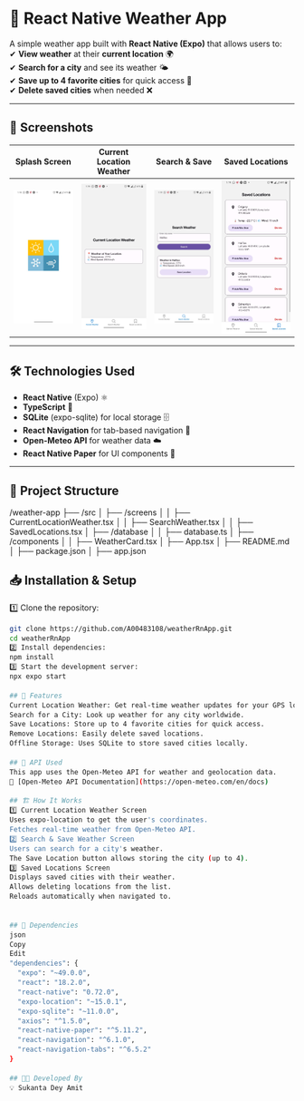 # 📌 React Native Weather App  

A simple weather app built with **React Native (Expo)** that allows users to:  
✔ **View weather** at their **current location** 🌍  
✔ **Search for a city** and see its weather 🌤  
✔ **Save up to 4 favorite cities** for quick access 📍  
✔ **Delete saved cities** when needed ❌  

---

## 📸 Screenshots  
| Splash Screen | Current Location Weather | Search & Save | Saved Locations |
|-----------------|-----------------|-----------------|-----------------|
![Current Weather](assets/Screenshot0.jpeg) | ![Current Weather](assets/Screenshot1.jpeg) | ![Search Weather](assets/Screenshot2.jpeg) | ![Saved Locations](assets/Screenshot3.jpeg) |

---

## 🛠️ Technologies Used  
- **React Native** (Expo) ⚛️  
- **TypeScript** 🔹  
- **SQLite** (expo-sqlite) for local storage 🗄️  
- **React Navigation** for tab-based navigation 🔄  
- **Open-Meteo API** for weather data ☁️  
- **React Native Paper** for UI components 🎨  

---

## 📂 Project Structure  
/weather-app
├── /src
│   ├── /screens
│   │   ├── CurrentLocationWeather.tsx
│   │   ├── SearchWeather.tsx
│   │   ├── SavedLocations.tsx
│   ├── /database
│   │   ├── database.ts
│   ├── /components
│   │   ├── WeatherCard.tsx
│   ├── App.tsx
│   ├── README.md
│   ├── package.json
│   ├── app.json


## 📥 Installation & Setup  
1️⃣ Clone the repository:  
```sh
git clone https://github.com/A00483108/weatherRnApp.git
cd weatherRnApp
2️⃣ Install dependencies:
npm install
3️⃣ Start the development server:
npx expo start

## 🚀 Features
Current Location Weather: Get real-time weather updates for your GPS location.
Search for a City: Look up weather for any city worldwide.
Save Locations: Store up to 4 favorite cities for quick access.
Remove Locations: Easily delete saved locations.
Offline Storage: Uses SQLite to store saved cities locally.

## 📌 API Used
This app uses the Open-Meteo API for weather and geolocation data.
🔗 [Open-Meteo API Documentation](https://open-meteo.com/en/docs)

## 🏗️ How It Works
1️⃣ Current Location Weather Screen
Uses expo-location to get the user's coordinates.
Fetches real-time weather from Open-Meteo API.
2️⃣ Search & Save Weather Screen
Users can search for a city's weather.
The Save Location button allows storing the city (up to 4).
3️⃣ Saved Locations Screen
Displays saved cities with their weather.
Allows deleting locations from the list.
Reloads automatically when navigated to.


## 🔧 Dependencies
json
Copy
Edit
"dependencies": {
  "expo": "~49.0.0",
  "react": "18.2.0",
  "react-native": "0.72.0",
  "expo-location": "~15.0.1",
  "expo-sqlite": "~11.0.0",
  "axios": "^1.5.0",
  "react-native-paper": "^5.11.2",
  "react-navigation": "^6.1.0",
  "react-navigation-tabs": "^6.5.2"
}

## 👨‍💻 Developed By
💡 Sukanta Dey Amit